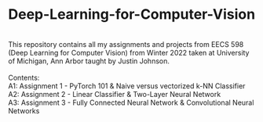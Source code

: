 # Deep-Learning-for-Computer-Vision
<br />
This repository contains all my assignments and projects from EECS 598 (Deep Learning for Computer Vision) from Winter 2022 taken at University of Michigan, Ann Arbor taught by Justin Johnson.<br />
<br />
Contents:<br />
A1: Assignment 1 - PyTorch 101 & Naive versus vectorized k-NN Classifier <br />
A2: Assignment 2 - Linear Classifier & Two-Layer Neural Network <br />
A3: Assignment 3 - Fully Connected Neural Network & Convolutional Neural Networks <br />
